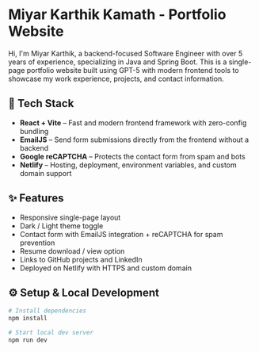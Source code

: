 # Miyar Karthik Kamath - Portfolio Website

Hi, I'm Miyar Karthik, a backend-focused Software Engineer with over 5 years of experience, specializing in Java and Spring Boot. This is a single-page portfolio website built using GPT-5 with modern frontend tools to showcase my work experience, projects, and contact information.

## 🚀 Tech Stack

- **React + Vite** – Fast and modern frontend framework with zero-config bundling
- **EmailJS** – Send form submissions directly from the frontend without a backend
- **Google reCAPTCHA** – Protects the contact form from spam and bots
- **Netlify** – Hosting, deployment, environment variables, and custom domain support

## ✨ Features

- Responsive single-page layout
- Dark / Light theme toggle
- Contact form with EmailJS integration + reCAPTCHA for spam prevention
- Resume download / view option
- Links to GitHub projects and LinkedIn
- Deployed on Netlify with HTTPS and custom domain

## ⚙️ Setup & Local Development

```bash
# Install dependencies
npm install

# Start local dev server
npm run dev
```
